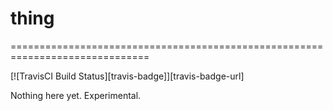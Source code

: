 # thing
==============================================================================

[![TravisCI Build Status][travis-badge]][travis-badge-url]

Nothing here yet. Experimental.

